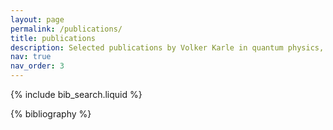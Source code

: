 ```yaml
---
layout: page
permalink: /publications/
title: publications
description: Selected publications by Volker Karle in quantum physics, topological phases, and complex systems - generated by jekyll-scholar.
nav: true
nav_order: 3
---
```


<!-- _pages/publications.md -->

<!-- Bibsearch Feature -->

{% include bib_search.liquid %}

<div class="publications">

{% bibliography %}

</div>
